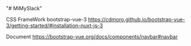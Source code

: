 "# MiMySlack" 


CSS FrameWork
bootstrap-vue-3
https://cdmoro.github.io/bootstrap-vue-3/getting-started/#installation-nuxt-js-3

Document
https://bootstrap-vue.org/docs/components/navbar#navbar